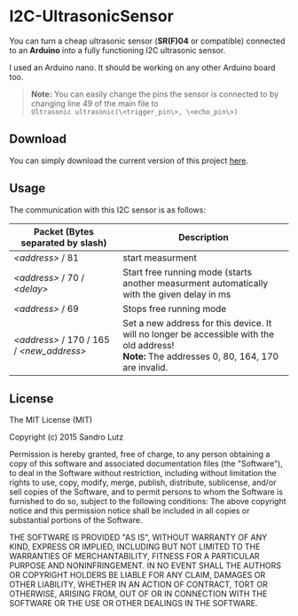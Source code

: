 I2C-UltrasonicSensor
====================
You can turn a cheap ultrasonic sensor (**SR(F)04** or compatible) connected to an 
**Arduino** into a fully functioning I2C ultrasonic sensor. 

I used an Arduino nano. It should be working on any other Arduino board too.

> **Note:** You can easily change the pins the sensor is connected to by changing line 49 of the main file to <br/>
> ```Ultrasonic ultrasonic(\<trigger_pin\>, \<echo_pin\>)```

## Download
You can simply download the current version of this project [here](https://github.com/sandrolutz/I2C-UltrasonicSensor/archive/master.zip).

## Usage
The communication with this I2C sensor is as follows:

| Packet (Bytes separated by slash)  | Description |
|------------------------------------|-------------|
| *\<address\>* / 81 | start measurment |
| *\<address\>* / 70 / *\<delay\>*            | Start free running mode (starts another measurment automatically with the given delay in ms |
| *\<address\>* / 69                    | Stops free running mode |
| *\<address\>* / 170 / 165 / *\<new_address\>* | Set a new address for this device. It will no longer be accessible with the old address! <br/>**Note:** The addresses 0, 80, 164, 170 are invalid. |

## License
The MIT License (MIT)
  
  Copyright (c) 2015 Sandro Lutz
  
  Permission is hereby granted, free of charge, to any person obtaining a copy of
  this software and associated documentation files (the "Software"), to deal in
  the Software without restriction, including without limitation the rights to
  use, copy, modify, merge, publish, distribute, sublicense, and/or sell copies of
  the Software, and to permit persons to whom the Software is furnished to do so,
  subject to the following conditions:
  The above copyright notice and this permission notice shall be included in all
  copies or substantial portions of the Software.
  
  THE SOFTWARE IS PROVIDED "AS IS", WITHOUT WARRANTY OF ANY KIND, EXPRESS OR
  IMPLIED, INCLUDING BUT NOT LIMITED TO THE WARRANTIES OF MERCHANTABILITY, FITNESS
  FOR A PARTICULAR PURPOSE AND NONINFRINGEMENT. IN NO EVENT SHALL THE AUTHORS OR
  COPYRIGHT HOLDERS BE LIABLE FOR ANY CLAIM, DAMAGES OR OTHER LIABILITY, WHETHER
  IN AN ACTION OF CONTRACT, TORT OR OTHERWISE, ARISING FROM, OUT OF OR IN
  CONNECTION WITH THE SOFTWARE OR THE USE OR OTHER DEALINGS IN THE SOFTWARE.
